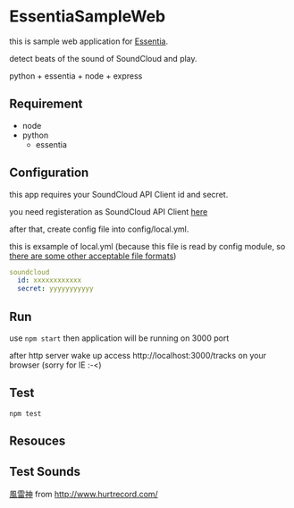 # EssentiaSampleWeb
this is sample web application for [Essentia](https://github.com/MTG/essentia).

detect beats of the sound of SoundCloud and play.



python + essentia + node + express


Requirement
---------------------------------------
- node
- python
    - essentia


Configuration
---------------------------------------
this app requires your SoundCloud API Client id and secret.

you need registeration as SoundCloud API Client [here](http://soundcloud.com/you/apps/new)

after that, create config file into config/local.yml.

this is exsample of local.yml (because this file is read by config module, so [there are some other acceptable file formats](https://github.com/lorenwest/node-config/wiki/Configuration-Files))

```yml
soundcloud
  id: xxxxxxxxxxxx
  secret: yyyyyyyyyyy
```



Run
---------------------------------------
use ```npm start``` then application will be running on 3000 port

after http server wake up access http://localhost:3000/tracks on your browser (sorry for IE :-<)


Test
---------------------------------------
```npm test```


Resouces
----------------------------------------

## Test Sounds
[風雷神](http://www.hurtrecord.com/bgm/17/fooraijin.html) from http://www.hurtrecord.com/
